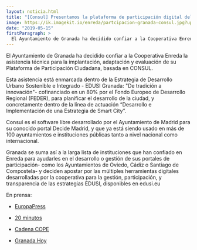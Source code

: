 ```yaml
---
layout: noticia.html
title: "[Consul] Presentamos la plataforma de participación digital del Ayuntamiento de Granada"
image: https://ik.imagekit.io/enreda/partcipacion-granada-consul.jpg?updatedAt=1700215517583
date: "2019-05-15"
firstParagraph: >
  El Ayuntamiento de Granada ha decidido confiar a la Cooperativa Enreda la asistencia técnica para la implantación, adaptación y evaluación de su Plataforma de Participación Ciudadana, basada en CONSUL.
---
```


El Ayuntamiento de Granada ha decidido confiar a la Cooperativa Enreda la asistencia técnica para la implantación, adaptación y evaluación de su Plataforma de Participación Ciudadana, basada en CONSUL.
 
Esta asistencia está enmarcada dentro de la Estrategia de Desarrollo Urbano Sostenible e Integrado - EDUSI Granada: "De tradición a innovación"-  cofinanciado en un 80% por el Fondo Europeo de Desarrollo Regional (FEDER), para planificar el desarrollo de la ciudad, y concretamente dentro de la línea de actuación “Desarrollo e Implementación de una Estrategia de Smart City”.
 
Consul es el software libre  desarrollado por el Ayuntamiento de Madrid para su conocido portal Decide Madrid, y que ya está siendo usado en más de 100 ayuntamientos e instituciones públicas tanto a nivel nacional como internacional.
 
Granada se suma así a la larga lista de instituciones que han confiado en Enreda para ayudarles en el desarrollo o gestión de sus portales de participación- como los Ayuntamientos de Oviedo, Cádiz o Santiago de Compostela- y deciden apostar por las múltiples herramientas digitales desarrolladas por la cooperativa para la gestión, participación, y transparencia de las estrategias EDUSI, disponibles en edusi.eu

En prensa:

* [EuropaPress](https://www.europapress.es/andalucia/noticia-ayuntamiento-granada-crea-portal-web-participacion-ciudadana-20190508170754.html?fbclid=IwAR3nhaQL7dlwW-8W4TFu8ag1g-0rbPUkyjvWhQ3qop_Y-AdtYQ5JkV3SXkg)

* [20 minutos](https://www.20minutos.es/noticia/3634925/0/ayuntamiento-crea-portal-web-participacion-ciudadana/)

* [Cadena COPE](https://www.cope.es/emisoras/andalucia/granada-provincia/granada/noticias/nuevo-portal-participacion-ciudadana-granadaorg-20190508_409694)

* [Granada Hoy](https://www.granadahoy.com/granada/Granada-Ayuntamiento-Portal-Participacion-Ciudadana-transparencia_0_1352864978.html)